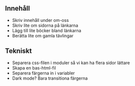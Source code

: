 ## Innehåll

- Skriv innehåll under om-oss
- Skriv lite om sidorna på länkarna
- Lägg till lite böcker bland länkarna
- Berätta lite om gamla tävlingar

## Tekniskt

- Separera css-filen i moduler så vi kan ha flera sidor lättare
- Skapa en bas-html-fil
- Separera färgerna in i variabler
- Dark mode? Bara transitiona färgerna
